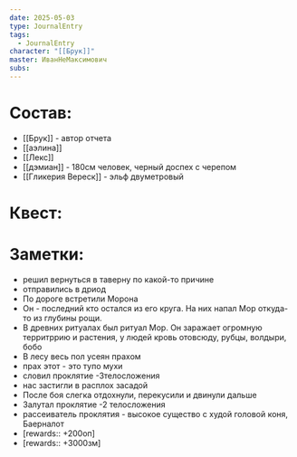 ```yaml
---
date: 2025-05-03
type: JournalEntry
tags:
  - JournalEntry
character: "[[Брук]]"
master: ИванНеМаксимович
subs:
---
```

# Состав:
- [[Брук]] - автор отчета
- [[аэлина]]
- [[Лекс]]
- [[дэмиан]] - 180см человек, черный доспех с черепом
- [[Гликерия Вереск]] - эльф двуметровый
# Квест:


# Заметки:
- решил вернуться в таверну по какой-то причине
- отправились в дриод
- По дороге встретили Морона
- Он - последний кто остался из его круга. На них напал Мор откуда-то из глубины рощи.
- В древних ритуалах был ритуал Мор. Он заражает огромную территррию и растения, у людей кровь отовсюду, рубцы, волдыри, бобо
- В лесу весь пол усеян прахом
- прах этот - это тупо мухи
- словил проклятие -3телосложения
- нас застигли в расплох засадой
- После боя слегка отдохнули, перекусили и двинули дальше
- Залутал проклятие -2 телосложения
- рассеиватель проклятия - высокое существо с худой головой коня, Баерналот
- [rewards:: +200оп]
- [rewards:: +3000зм]